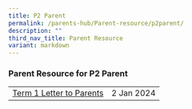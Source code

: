 ```yaml
---
title: P2 Parent
permalink: /parents-hub/Parent-resource/p2parent/
description: ""
third_nav_title: Parent Resource
variant: markdown
---
```

### Parent Resource for P2 Parent

|  |  |
|---|---|
|[Term 1 Letter to Parents](/files/Parent_Hub/Parent_Resource/2024_Term_1_Letter_to_Parents.pdf)| 2 Jan 2024|